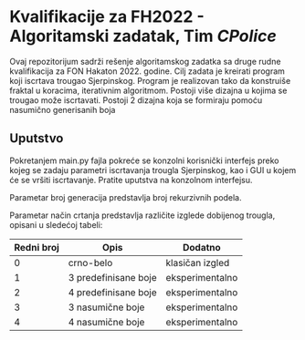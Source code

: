 # Kvalifikacije za FH2022 - Algoritamski zadatak, Tim *CPolice*

Ovaj repozitorijum sadrži rešenje algoritamskog zadatka sa druge rudne kvalifikacija za FON Hakaton 2022. godine. Cilj zadata je kreirati program koji iscrtava trougao Sjerpinskog.
Program je realizovan tako da konstruiše fraktal u koracima, iterativnim algoritmom. Postoji više dizajna u kojima se trougao može iscrtavati. Postoji 2 dizajna koja se formiraju
pomoću nasumično generisanih boja

## Uputstvo

Pokretanjem main.py fajla pokreće se konzolni korisnički interfejs preko kojeg se zadaju parametri iscrtavanja trougla Sjerpinskog, kao i GUI u kojem će se vršiti iscrtavanje. Pratite uputstva na konzolnom interfejsu.

Parametar broj generacija predstavlja broj rekurzivnih podela.

Parametar način crtanja predstavlja različite izglede dobijenog trougla, opisani u sledećoj tabeli:

| Redni broj | Opis      | Dodatno
| ---        | ---       | ---
| 0          | crno-belo | klasičan izgled
| 1          | 3 predefinisane boje | eksperimentalno
| 2          | 4 predefinisane boje | eksperimentalno
| 3          | 3 nasumične boje     | eksperimentalno
| 4          | 4 nasumične boje     | eksperimentalno
